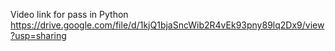 Video link for pass in Python
https://drive.google.com/file/d/1kjQ1bjaSncWib2R4vEk93pny89lq2Dx9/view?usp=sharing
